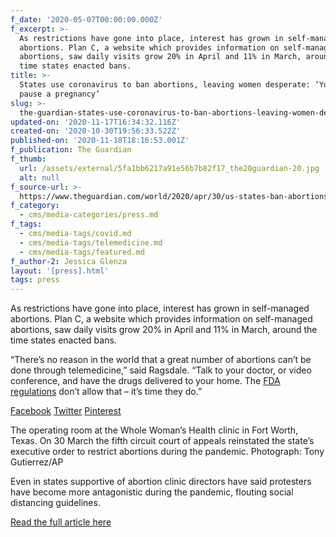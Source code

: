 ```yaml
---
f_date: '2020-05-07T00:00:00.000Z'
f_excerpt: >-
  As restrictions have gone into place, interest has grown in self-managed
  abortions. Plan C, a website which provides information on self-managed
  abortions, saw daily visits grow 20% in April and 11% in March, around the
  time states enacted bans.
title: >-
  States use coronavirus to ban abortions, leaving women desperate: ‘You can’t
  pause a pregnancy’
slug: >-
  the-guardian-states-use-coronavirus-to-ban-abortions-leaving-women-desperate-you-cant-pause-a-pregnancy
updated-on: '2020-11-17T16:34:32.116Z'
created-on: '2020-10-30T19:56:33.522Z'
published-on: '2020-11-18T18:16:53.001Z'
f_publication: The Guardian
f_thumb:
  url: /assets/external/5fa1bb6217a91e56b7b82f17_the20guardian-20.jpg
  alt: null
f_source-url: >-
  https://www.theguardian.com/world/2020/apr/30/us-states-ban-abortions-coronavirus-leave-women-desperate
f_category:
  - cms/media-categories/press.md
f_tags:
  - cms/media-tags/covid.md
  - cms/media-tags/telemedicine.md
  - cms/media-tags/featured.md
f_author-2: Jessica Glenza
layout: '[press].html'
tags: press
---
```


As restrictions have gone into place, interest has grown in self-managed abortions. Plan C, a website which provides information on self-managed abortions, saw daily visits grow 20% in April and 11% in March, around the time states enacted bans.

“There’s no reason in the world that a great number of abortions can’t be done through telemedicine,” said Ragsdale. “Talk to your doctor, or video conference, and have the drugs delivered to your home. The [FDA regulations](https://www.vice.com/en_us/article/vb5vzd/fda-abortion-pill-regulations-controversy) don’t allow that – it’s time they do.”

[Facebook](https://www.facebook.com/dialog/share?app_id=180444840287&href=https%3A%2F%2Fwww.theguardian.com%2Fworld%2F2020%2Fapr%2F30%2Fus-states-ban-abortions-coronavirus-leave-women-desperate%3FCMP%3Dshare_btn_fb%26page%3Dwith%3Aimg-4%23img-4&picture=https%3A%2F%2Fmedia.guim.co.uk%2F42956ec98723c2424192272225f9f82e3c600f12%2F0_0_4257_2838%2F4257.jpg) [Twitter](https://twitter.com/intent/tweet?text=States%20use%20coronavirus%20to%20ban%20abortions%2C%20leaving%20women%20desperate%3A%20%E2%80%98You%20can%E2%80%99t%20pause%20a%20pregnancy%E2%80%99&url=https%3A%2F%2Fwww.theguardian.com%2Fworld%2F2020%2Fapr%2F30%2Fus-states-ban-abortions-coronavirus-leave-women-desperate%3FCMP%3Dshare_btn_tw%26page%3Dwith%3Aimg-4%23img-4) [Pinterest](http://www.pinterest.com/pin/create/button/?description=States%20use%20coronavirus%20to%20ban%20abortions%2C%20leaving%20women%20desperate%3A%20%E2%80%98You%20can%E2%80%99t%20pause%20a%20pregnancy%E2%80%99&url=https%3A%2F%2Fwww.theguardian.com%2Fworld%2F2020%2Fapr%2F30%2Fus-states-ban-abortions-coronavirus-leave-women-desperate%3Fpage%3Dwith%3Aimg-4%23img-4&media=https%3A%2F%2Fmedia.guim.co.uk%2F42956ec98723c2424192272225f9f82e3c600f12%2F0_0_4257_2838%2F4257.jpg)

The operating room at the Whole Woman’s Health clinic in Fort Worth, Texas. On 30 March the fifth circuit court of appeals reinstated the state’s executive order to restrict abortions during the pandemic. Photograph: Tony Gutierrez/AP

Even in states supportive of abortion clinic directors have said protesters have become more antagonistic during the pandemic, flouting social distancing guidelines.

[Read the full article here](https://www.theguardian.com/world/2020/apr/30/us-states-ban-abortions-coronavirus-leave-women-desperate)
